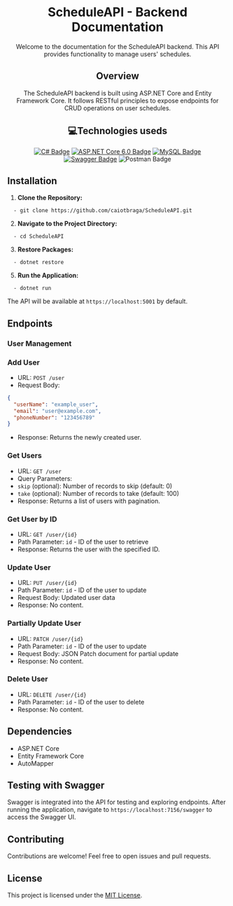 <h1 align="center">ScheduleAPI - Backend Documentation</h1>

<p align="center">Welcome to the documentation for the ScheduleAPI backend. This API provides functionality to manage users' schedules.</p>

<h2 align="center">Overview</h2> 

<p align="center">The ScheduleAPI backend is built using ASP.NET Core and Entity Framework Core. It follows RESTful principles to expose endpoints for CRUD operations on user schedules.</p>

<h2 align="center">💻Technologies useds</h2>
<p align="center">
  <a href="https://learn.microsoft.com/pt-br/dotnet/csharp" target="blank"><img src="https://img.shields.io/badge/C%23-purple?logo=c-sharp&logoColor=white&labelColor=421e6b" alt="C# Badge"></a>
<a href="https://dotnet.microsoft.com/download/dotnet-core/6.0" target="_blank"><img src="https://img.shields.io/badge/ASP.NET_Core-6.0-grey?logo=.net&logoColor=white&labelColor=purple" alt="ASP.NET Core 6.0 Badge"></a>
<a href="https://www.mysql.com/" target="_blank"><img src="https://img.shields.io/badge/MySQL-4479A1?logo=mysql&logoColor=white" alt="MySQL Badge"></a>
  <a href="https://swagger.io/" target="_blank"><img src="https://img.shields.io/badge/Swagger-85EA2D?logo=swagger&logoColor=black" alt="Swagger Badge"></a>
   <img src="https://img.shields.io/badge/Postman-FF6C37?logo=postman&logoColor=white" alt="Postman Badge">
</p>

## Installation

1. **Clone the Repository:**
```
  - git clone https://github.com/caiotbraga/ScheduleAPI.git
```
2. **Navigate to the Project Directory:**
```
  - cd ScheduleAPI
```
3. **Restore Packages:**
```
  - dotnet restore
```
5. **Run the Application:**
```
  - dotnet run
```


The API will be available at `https://localhost:5001` by default.

## Endpoints

### User Management

### **Add User**
- URL: `POST /user`
- Request Body: 
 ```json
 {
   "userName": "example_user",
   "email": "user@example.com",
   "phoneNumber": "123456789"
 }
 ```
- Response: Returns the newly created user.

### **Get Users**
- URL: `GET /user`
- Query Parameters: 
 - `skip` (optional): Number of records to skip (default: 0)
 - `take` (optional): Number of records to take (default: 100)
- Response: Returns a list of users with pagination.

### **Get User by ID**
- URL: `GET /user/{id}`
- Path Parameter: `id` - ID of the user to retrieve
- Response: Returns the user with the specified ID.

### **Update User**
- URL: `PUT /user/{id}`
- Path Parameter: `id` - ID of the user to update
- Request Body: Updated user data
- Response: No content.

### **Partially Update User**
- URL: `PATCH /user/{id}`
- Path Parameter: `id` - ID of the user to update
- Request Body: JSON Patch document for partial update
- Response: No content.

### **Delete User**
- URL: `DELETE /user/{id}`
- Path Parameter: `id` - ID of the user to delete
- Response: No content.

## Dependencies

- ASP.NET Core
- Entity Framework Core
- AutoMapper

## Testing with Swagger

Swagger is integrated into the API for testing and exploring endpoints. After running the application, navigate to `https://localhost:7156/swagger` to access the Swagger UI.

## Contributing

Contributions are welcome! Feel free to open issues and pull requests.

## License

This project is licensed under the [MIT License](LICENSE).
